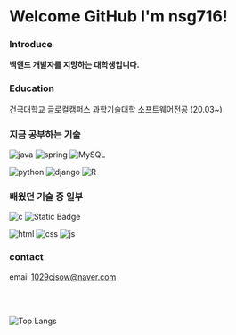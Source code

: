 # Welcome GitHub I'm nsg716! 

### Introduce
<B>백엔드 개발자를 지망하는 대학생입니다.</B>

### Education
 건국대학교 글로컬캠퍼스 과학기술대학 소프트웨어전공 (20.03~)


### 지금 공부하는 기술 

 ![java](https://img.shields.io/badge/Java-ED8B00?style=for-the-badge&logo=openjdk&logoColor=white) ![spring](https://img.shields.io/badge/Spring-6DB33F?style=for-the-badge&logo=spring&logoColor=white) ![MySQL](https://img.shields.io/badge/mysql-%2300f.svg?style=for-the-badge&logo=mysql&logoColor=white) <br>

![python](https://img.shields.io/badge/Python-14354C?style=for-the-badge&logo=python&logoColor=white) ![django](https://img.shields.io/badge/django-424242?style=for-the-badge&logo=django&logoColor=white) ![R](https://img.shields.io/badge/R-29B6F6?style=for-the-badge&logo=R&logoColor=white)<br>


### 배웠던 기술 중 일부
![c](https://img.shields.io/badge/C-00599C?style=for-the-badge&logo=c&logoColor=white) ![Static Badge](https://img.shields.io/badge/C%2B%2B-2962FF?style=for-the-badge&logo=C%2B%2B&logoColor=white)
<br>

![html](https://img.shields.io/badge/HTML5-E34F26?style=for-the-badge&logo=html5&logoColor=white) ![css](https://img.shields.io/badge/CSS-239120?&style=for-the-badge&logo=css3&logoColor=white) 
![js](https://img.shields.io/badge/JavaScript-F7DF1E?style=for-the-badge&logo=JavaScript&logoColor=white)   



### contact
email 1029cjsow@naver.com 



<br>
<br>

![Top Langs](https://github-readme-stats.vercel.app/api/top-langs/?username=nsg716&layout=compact)
